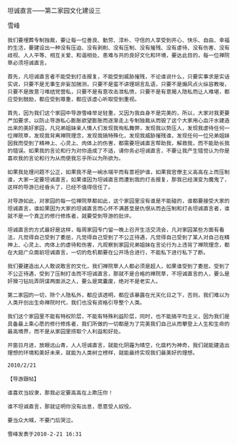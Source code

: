 坦诚直言——第二家园文化建设三

雪峰


    我们要埋葬专制独裁，要让每一位善良、勤劳、淳朴、守信的人享受到开心、快乐、自由、幸福的生活，要建设出一种没有压迫、没有剥削、没有压制、没有摧残、没有虐待、没有伤害、没有歧视、人人平等、相互关爱、和谐相处、患难与共的良好文化和环境，要达此目的，每一位禅院草必须坦诚直言。

    首先，凡坦诚直言者不能受到打击报复，不能受到威胁摧残，不论谁说什么，只要实事求是实话实说，只要不是无事生非妄加揣测，只要不是蛮不讲理胡言乱语，只要不是煽风点火纵容教唆，只要不是故意刁难结党营私，只要不是有意攻击泄私愤，只要不是有意揭人隐私而让人难堪，都应受到鼓励，都应受到尊重，都应该虚心听取受到重视。

    首先，因为我们这个家园中导游雪峰举足轻重，又因为我自身不是完美的，所以，大家对我更要严加要求，以防止导游私心膨胀欲望膨胀而逐渐走上专制独裁从而毁了这个大家用心血汗水建造出来的美好家园，凡兄弟姐妹亲人情人们发现我徇私舞弊，发现我以势压人，发现我虐待任何一位禅院草，发现我背离禅院理念，发现我搞特殊化，发现我威胁摧残谁，发现任何一位兄弟姐妹因我而受到了精神上、心灵上、肉体上的伤害，都需要坦诚直言帮助我，解救我，而不能助长我的错误。如果我的言论和行为对你造成了不适，请你务必坦诚直言，不要让我产生错觉认为你是喜欢我的言论和行为从而使我忘乎所以为所欲为。

    如果我处理问题不公正，如果我不是一碗水端平而有意袒护谁，如果我官僚主义高高在上而压制谁，大家一定要坦诚直言，如果谁因为坦诚直言而遭到我的打击报复，那我已经演变为魔鬼了，这样的导游已经昏头了，已经不值得信任了。

    对导游如此，对家园的每一位禅院草都如此，这个家园里没有谁是不能碰的，谁都要接受大家的坦诚直言，谁如果因为大家的坦诚直言而心怀不满甚至是仇恨从而去压制和打击坦诚直言者，谁就不是一个真正的修行修炼者，就要受到导游的批评。

    坦诚直言的方式最好是这样，每周家园专门留一晚上召开生活交流会，凡对家园某些方面有看法，凡觉得自己受到了委屈，凡觉得自己受到了不公正待遇，凡觉得自己受到了某人对自己在精神上、心灵上、肉体上的虐待和伤害，凡观察到家园兄弟姐妹在言论行为上违背了禅院理念，都在大庭广众面前坦诚直言，一切的危机都要在公开场合进行，不能私下进行私下了断。

    我们要建造出人人敢说敢言的文化，我们禅院草人人都必须是超人，如果谁受到了委屈，受到了不公正待遇，受到了压制打击而不坦诚直言，那就不是合格的禅院草，不坦诚直言的人，要么是奸猾刁钻玩弄阴谋两面派之人，要么是窝囊废，绝对不是老实人。

    第二家园的一切，除个人隐私外，都应该透明，都应该暴露在光天化日之下，否则，我们难以为人类开创出生命禅院时代，我们也没有资格引导整个人类。

    我们这个家园里不能有特权阶层，不能有特殊利益阶层，同时，也不能搞平均主义，因为我们是具备最上乘心愿的修行修炼者，我们所做的一切都是为了完美我们自己从而攀登上人生和生命的最高境界，而不是从家园里捞取个人利益和好处。

    开窗日月进，放眼远山青，人人坦诚直言，就能化阴霾为晴空，化腐朽为神奇，我们就能建造出理想的环境和美好未来，就能为人类树立榜样，就能最终实现我们最美好的理想。

    2010/2/21

    【导游跟帖】

    谁喜欢当奴隶，那我必定要高高在上欺压你！ 
 
    谁不坦诚直言，那就证明你没有出息，愿意受人奴役。 

    要当众大喊，不要门后哭泣。

    雪峰发表于2010-2-21 16:31



